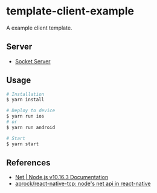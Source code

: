 # template-client-example

<!-- description -->

A example client template.

## Server

<!-- where is your server repo -->

- [Socket Server](https://github.com/iamcxa/example-node-socket-server)

## Usage

<!-- how to install or build your project -->

```bash
# Installation
$ yarn install

# Deploy to device
$ yarn run ios
# or
$ yarn run android

# Start
$ yarn start
```

## References

<!-- what is related your project -->

- [Net | Node.js v10.16.3 Documentation](https://nodejs.org/docs/latest-v10.x/api/net.html)
- [aprock/react-native-tcp: node's net api in react-native](https://github.com/aprock/react-native-tcp)
